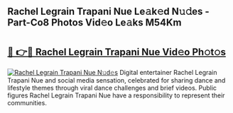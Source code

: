## Rachel Legrain Trapani Nue Le𝚊k𝚎d N𝚞𝚍es - Part-Co8 Photos Vid𝚎o Le𝚊ks M54Km

# <h2><a href="http://fbatvu.evod.top/?m=Rachel+Legrain+Trapani+Nue">🔗 👉🔴 Rachel Legrain Trapani Nue Vid𝚎o Ph𝚘t𝚘s</a></h2>

[![Rachel Legrain Trapani Nue N𝚞d𝚎s](https://i.imgur.com/8V9OHl7.gif)](http://fbatvu.evod.top/?m=Rachel+Legrain+Trapani+Nue)
Digital entertainer Rachel Legrain Trapani Nue and social media sensation, celebrated for sharing dance and lifestyle themes through viral dance challenges and brief videos. Public figures Rachel Legrain Trapani Nue have a responsibility to represent their communities. 
